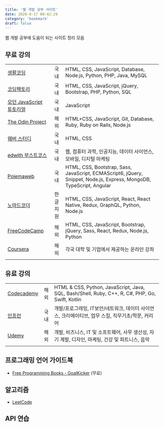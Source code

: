 ```yaml
---
title: '웹 개발 공부 사이트'
date: 2020-8-17 00:42:29
category: 'bookmark'
draft: false
---
```


웹 개발 공부에 도움이 되는 사이트 정리 모음

## 무료 강의

|                                                                |          |                                                                                                                      |
| -------------------------------------------------------------- | :------: | :------------------------------------------------------------------------------------------------------------------- |
| [생활코딩](https://www.opentutorials.org/course/1)             |   국내   | HTML, CSS, JavaScript, Database, Node.js, Python, PHP, Java, MySQL                                                   |
| [코딩팩토리](https://www.codingfactory.net/)                   |   국내   | HTML, CSS, JavaScript, jQuery, Bootstrap, PHP, Python, SQL                                                           |
| [모던 JavaScript 튜토리얼](https://ko.javascript.info/)        |   국내   | JavaScript                                                                                                           |
| [The Odin Project](https://theodinproject.com/home)            |   해외   | HTML+CSS, JavaScript, Git, Database, Ruby, Ruby on Rails, Node.js                                                    |
| [웨버 스터디](http://webberstudy.com/)                         |   국내   | HTML, CSS                                                                                                            |
| [edwith 부스트코스](https://www.edwith.org/boost-course/intro) |   국내   | 웹, 컴퓨터 과학, 인공지능, 데이터 사이언스, 모바일, 디지털 마케팅                                                    |
| [Poiemaweb](https://poiemaweb.com/)                            |   국내   | HTML, CSS, Bootstrap, Sass, JavaScript, ECMAScript6, jQuery, Snippet, Node.js, Express, MongoDB, TypeScript, Angular |
| [노마드코더](https://nomadcoders.co/)                          | 한글지원 | HTML, CSS, JavaScript, React, React Native, Redux, GraphQL, Python, Node.js                                          |
| [FreeCodeCamp](https://www.freecodecamp.org/learn/)            |   해외   | HTML, CSS, JavaScript, Bootstrap, jQuery, Sass, React, Redux, Node.js, Python                                        |
| [Coursera](https://www.coursera.org/)                          |   해외   | 각국 대학 및 기업에서 제공하는 온라인 강좌                                                                           |
|                                                                |          |                                                                                                                      |

## 유료 강의

|                                           |      |                                                                                                   |
| ----------------------------------------- | :--: | :------------------------------------------------------------------------------------------------ |
| [Codecademy](https://www.codecademy.com/) | 해외 | HTML & CSS, Python, JavaScript, Java, SQL, Bash/Shell, Ruby, C++, R, C#, PHP, Go, Swift, Kotlin   |
| [인프런](https://www.inflearn.com/)       | 국내 | 개발/프로그래밍, IT보안/네트워크, 데이터 사이언스, 크리에이티브, 업무 스킬, 직무기초/학문, 커리어 |
| [Udemy](https://www.udemy.com/)           | 해외 | 개발, 비즈니스, IT 및 소프트웨어, 사무 생산성, 자기 계발, 디자인, 마케팅, 건강 및 피트니스, 음악  |
|                                           |      |                                                                                                   |

## 프로그래밍 언어 가이드북

- [Free Programming Books - GoalKicker](https://goalkicker.com/) (무료)

## 알고리즘

- [LeetCode](https://leetcode.com/)

## API 연습

